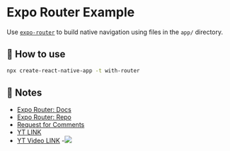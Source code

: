 # Expo Router Example

Use [`expo-router`](https://expo.github.io/router) to build native navigation using files in the `app/` directory.

## 🚀 How to use

```sh
npx create-react-native-app -t with-router
```

## 📝 Notes

- [Expo Router: Docs](https://expo.github.io/router)
- [Expo Router: Repo](https://github.com/expo/router)
- [Request for Comments](https://github.com/expo/router/discussions/1)
- [YT LINK](https://www.youtube.com/@javascriptmastery)
- [YT Video LINK](https://www.youtube.com/watch?v=mJ3bGvy0WAY&pp=ygUQcmVhY3QgbmF0aXZlIGFwcA%3D%3D)
-![](https://i.ytimg.com/vi/mJ3bGvy0WAY/hq720.jpg?sqp=-oaymwEcCOgCEMoBSFXyq4qpAw4IARUAAIhCGAFwAcABBg==&rs=AOn4CLBOIsCsmtWluMfwWgKJUeWxNgVHng)
